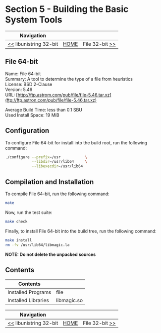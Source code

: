 # Section 5 - Building the Basic System Tools

| Navigation |||
| --- | --- | ---: |
| [<<](./libunistring32bit.md) libunistring 32-bit | [HOME](../README.md) | File 32-bit [>>](./File32bit.md) |

## File 64-bit

Name: File 64-bit<br />
Summary: A tool to determine the type of a file from heuristics<br />
License: BSD 2-Clause<br />
Version: 5.46<br />
URL: [http://ftp.astrom.com/pub/file/file-5.46.tar.xz](ftp://ftp.astron.com/pub/file/file-5.46.tar.xz)<br />

Average Build Time: less than 0.1 SBU<br />
Used Install Space: 19 MiB<br />

## Configuration

To configure File 64-bit for install into the build root, run the following command:

```bash
./configure --prefix=/usr           \
            --libdir=/usr/lib64     \
            --libexecdir=/usr/lib64
```

## Compilation and Installation

To compile File 64-bit, run the following command:

```bash
make
```

Now, run the test suite:

```bash
make check
```

Finally, to install File 64-bit into the build tree, run the following command:

```bash
make install
rm -fv /usr/lib64/libmagic.la
```

**NOTE: Do not delete the unpacked sources**

## Contents

| Contents ||
| --- | --- |
| Installed Programs | file |
| Installed Libraries | libmagic.so |

| Navigation |||
| --- | --- | ---: |
| [<<](./libunistring32bit.md) libunistring 32-bit | [HOME](../README.md) | File 32-bit [>>](./File32bit.md) |
